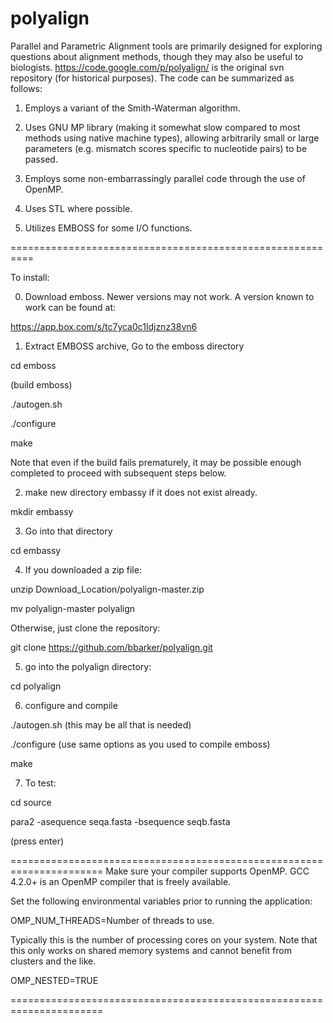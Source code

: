 polyalign
=========

Parallel and Parametric Alignment tools are primarily designed for
exploring questions about alignment methods, though they may also be
useful to biologists. https://code.google.com/p/polyalign/ is the
original svn repository (for historical purposes). The code can be
summarized as follows:

1) Employs a variant of the Smith-Waterman algorithm.

2) Uses GNU MP library (making it somewhat slow compared to most 
methods using native machine types), allowing arbitrarily small or 
large parameters (e.g. mismatch scores specific to nucleotide pairs) to be passed.

3) Employs some non-embarrassingly parallel code through the use of OpenMP.

4) Uses STL where possible.

5) Utilizes EMBOSS for some I/O functions.

==========================================================

To install: 

0) Download emboss. Newer versions may not work. A version
known to work can be found at:

https://app.box.com/s/tc7yca0c1ldjznz38vn6

1) Extract EMBOSS archive, Go to the emboss directory 

cd emboss

(build emboss)

./autogen.sh

./configure

make

Note that even if the build fails prematurely, it may be
possible enough completed to proceed with subsequent steps
below.

2) make new directory embassy if it does not exist already.

mkdir embassy

3) Go into that directory

cd embassy

4) If you downloaded a zip file:

unzip Download_Location/polyalign-master.zip

mv polyalign-master polyalign

Otherwise, just clone the repository:

git clone https://github.com/bbarker/polyalign.git

5) go into the polyalign directory:

cd polyalign

6) configure and compile

./autogen.sh (this may be all that is needed)

./configure (use same options as you used to compile emboss)

make

7) To test:

cd source

para2 -asequence seqa.fasta -bsequence seqb.fasta

(press enter)


======================================================================
Make sure your compiler supports OpenMP.  GCC 4.2.0+ is an OpenMP
compiler that is freely available.

Set the following environmental variables prior to running the
application:

OMP_NUM_THREADS=Number of threads to use.

Typically this is the number of processing cores on your system.  Note
that this only works on shared memory systems and cannot benefit from
clusters and the like.

OMP_NESTED=TRUE

======================================================================

